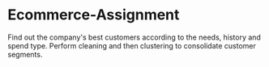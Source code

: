 # Ecommerce-Assignment
Find out the company's best customers according to the needs, history and spend type.  Perform cleaning and then clustering to consolidate customer segments.
